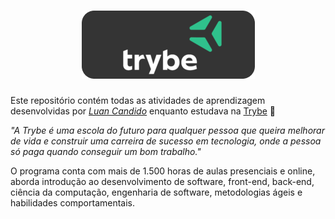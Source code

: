 <h1 align="center">
  <img alt="Trybe" src="logoreadme.png"/>
  <br>
</h1>

Este repositório contém todas as atividades de aprendizagem desenvolvidas por _[Luan Candido](https://www.linkedin.com/in/luan-candido-dev/)_ enquanto estudava na [Trybe](https://www.betrybe.com/) :rocket:

_"A Trybe é uma escola do futuro para qualquer pessoa que queira melhorar de vida e construir uma carreira de sucesso em tecnologia, onde a pessoa só paga quando conseguir um bom trabalho."_

O programa conta com mais de 1.500 horas de aulas presenciais e online, aborda introdução ao desenvolvimento de software, front-end, back-end, ciência da computação, engenharia de software, metodologias ágeis e habilidades comportamentais.
